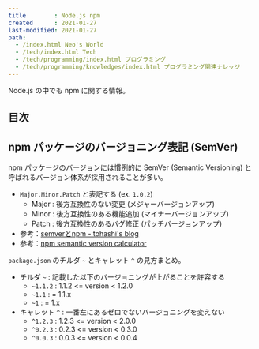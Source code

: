 ```yaml
---
title        : Node.js npm
created      : 2021-01-27
last-modified: 2021-01-27
path:
  - /index.html Neo's World
  - /tech/index.html Tech
  - /tech/programming/index.html プログラミング
  - /tech/programming/knowledges/index.html プログラミング関連ナレッジ
---
```


Node.js の中でも npm に関する情報。


## 目次


## npm パッケージのバージョニング表記 (SemVer)

npm パッケージのバージョンには慣例的に SemVer (Semantic Versioning) と呼ばれるバージョン体系が採用されることが多い。

- `Major.Minor.Patch` と表記する (ex. `1.0.2`)
  - Major : 後方互換性のない変更 (メジャーバージョンアップ)
  - Minor : 後方互換性のある機能追加 (マイナーバージョンアップ)
  - Patch : 後方互換性のあるバグ修正 (パッチバージョンアップ)
- 参考：[semverとnpm - tohashi's blog](http://64.hateblo.jp/entry/2014/04/25/045940)
- 参考：[npm semantic version calculator](https://semver.npmjs.com/)

`package.json` のチルダ `~` とキャレット `^` の見方まとめ。

- チルダ `~` : 記載した以下のバージョニングが上がることを許容する
  - `~1.1.2` : 1.1.2 <= version < 1.2.0
  - `~1.1` : = 1.1.x
  - `~1` : = 1.x
- キャレット `^` : 一番左にあるゼロでないバージョニングを変えない
  - `^1.2.3` : 1.2.3 <= version < 2.0.0
  - `^0.2.3` : 0.2.3 <= version < 0.3.0
  - `^0.0.3` : 0.0.3 <= version < 0.0.4

